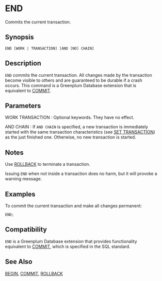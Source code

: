 # END

Commits the current transaction.

## Synopsis

``` {#sql_command_synopsis}
END [WORK | TRANSACTION] [AND [NO] CHAIN]
```

## Description

`END` commits the current transaction. All changes made by the transaction become visible to others and are guaranteed to be durable if a crash occurs. This command is a Greenplum Database extension that is equivalent to [COMMIT](/docs/sql-statements/sql-statement-commit.md).

## Parameters

WORK
TRANSACTION
:   Optional keywords. They have no effect.

AND CHAIN
:   If `AND CHAIN` is specified, a new transaction is immediately started with the same transaction characteristics (see [SET TRANSACTION](/docs/sql-statements/sql-statement-set-transaction.md)) as the just finished one. Otherwise, no new transaction is started.

## Notes

Use [ROLLBACK](/docs/sql-statements/sql-statement-rollback.md) to terminate a transaction.

Issuing `END` when not inside a transaction does no harm, but it will provoke a warning message.

## Examples

To commit the current transaction and make all changes permanent:

```
END;
```

## Compatibility

`END` is a Greenplum Database extension that provides functionality equivalent to [COMMIT](/docs/sql-statements/sql-statement-commit.md), which is specified in the SQL standard.

## See Also

[BEGIN](/docs/sql-statements/sql-statement-begin.md), [COMMIT](/docs/sql-statements/sql-statement-commit.md), [ROLLBACK](/docs/sql-statements/sql-statement-rollback.md)



